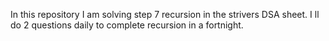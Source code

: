 In this repository I am solving step 7 recursion in the strivers DSA sheet.
I ll do 2 questions daily to complete recursion in a fortnight. 
